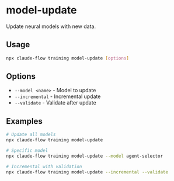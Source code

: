 # model-update

Update neural models with new data.

## Usage
```bash
npx claude-flow training model-update [options]
```

## Options
- `--model <name>` - Model to update
- `--incremental` - Incremental update
- `--validate` - Validate after update

## Examples
```bash
# Update all models
npx claude-flow training model-update

# Specific model
npx claude-flow training model-update --model agent-selector

# Incremental with validation
npx claude-flow training model-update --incremental --validate
```
